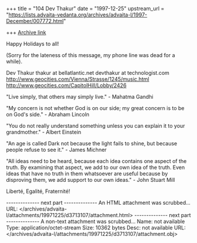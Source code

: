 +++
title = "104 Dev Thakur"
date = "1997-12-25"
upstream_url = "https://lists.advaita-vedanta.org/archives/advaita-l/1997-December/007772.html"

+++
[Archive link](https://lists.advaita-vedanta.org/archives/advaita-l/1997-December/007772.html)

Happy Holidays to all!

(Sorry for the lateness of this message, my phone line was dead for a while).

Dev Thakur
thakur at bellatlantic.net 
devthakur at technologist.com 
http://www.geocities.com/Vienna/Strasse/1245/music.html 
http://www.geocities.com/CapitolHill/Lobby/2426 

"Live simply, that others may simply live." - Mahatma Gandhi

"My concern is not whether God is on our side; my great concern is to be on God's side." - Abraham Lincoln

"You do not really understand something unless you can explain it to your grandmother." - Albert Einstein

"An age is called Dark not because the light fails to shine, but because people refuse to see it." - James Michner

"All ideas need to be heard, because each idea contains one aspect of the truth. By examining that aspect, we add to our own idea of the truth. Even ideas that have no truth in them whatsoever are useful because by disproving them, we add support to our own ideas." - John Stuart Mill  

Liberté, Egalité, Fraternité!

-------------- next part --------------
An HTML attachment was scrubbed...
URL: </archives/advaita-l/attachments/19971225/d3713107/attachment.html>
-------------- next part --------------
A non-text attachment was scrubbed...
Name: not available
Type: application/octet-stream
Size: 10362 bytes
Desc: not available
URL: </archives/advaita-l/attachments/19971225/d3713107/attachment.obj>
